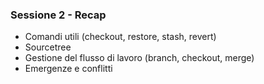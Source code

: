 ### Sessione 2 - Recap

- Comandi utili (checkout, restore, stash, revert)
- Sourcetree
- Gestione del flusso di lavoro (branch, checkout, merge)
- Emergenze e conflitti

<aside class="notes">
</aside>
